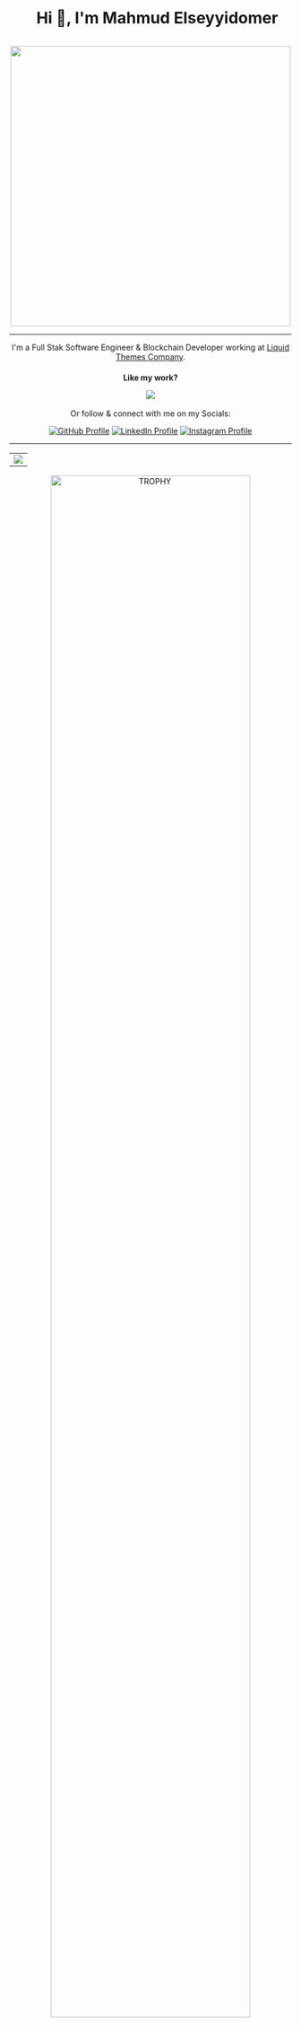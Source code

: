 <div id="user-content-toc">
  <ul align="center">
    <summary><h1 style="display: inline-block">Hi 👋, I'm Mahmud Elseyyidomer</h1></summary>
  </ul>
</div>
<div width="100%" align="center">
<img align="center" width="500"  src="https://media.licdn.com/dms/image/D4D03AQGW-LoELNysGA/profile-displayphoto-shrink_800_800/0/1705437289164?e=1712188800&v=beta&t=fnryMh7XoITQVBB_AsOXKkehhL35bJUmsHYA6OsI5Ow"/>
</div>
 <hr></hr>
<div align="center">
  <div>
    I'm a Full Stak Software Engineer & Blockchain Developer working at <a href="https://liquid-themes.com">Liquid Themes Company</a>.
  </div>
</div>
<div align="center">
  <h4 style="margin-bottom: 0">Like my work? </h4>
  
  <a
    title="Like Omar's work? Buy him a coffee"
    class="bmac"
    href="https://www.buymeacoffee.com/elseyyid">
  <img src="https://img.buymeacoffee.com/button-api/?text=Buy me a coffee&emoji=&slug=codewithahsan&button_colour=BD5FFF&font_colour=ffffff&font_family=Comic&outline_colour=000000&coffee_colour=FFDD00" />
  </a>
  <br>
  <br>
  Or follow & connect with me on my Socials:
  
  [![GitHub Profile](https://img.shields.io/badge/GitHub-100000?style=for-the-badge&logo=github&logoColor=white)](https://www.github.com/OmarElseyyid)
  [![LinkedIn Profile](https://img.shields.io/badge/LinkedIn-0077B5?style=for-the-badge&logo=linkedin&logoColor=white)](https://www.linkedin.com/in/mahmud-elseyyidomer)
  [![Instagram Profile](https://img.shields.io/badge/Instagram-E4405F?style=for-the-badge&logo=instagram&logoColor=white)](https://instagram.com/omar_elseyyid)
   <hr></hr>
 </div>   
<!--- stats & Trophy (start) -->
<p align="center">
  <!--- stats (start) -->
<table align="center">
<tr border="none">
<td width="100%" align="center">

  <img  align="center"  src="https://github-readme-stats.anuraghazra1.vercel.app/api/top-langs/?username=OmarElseyyid&theme=dark&hide_border=true&no-bg=true&no-frame=true&langs_count=10&include_all_commits=true"/>
    </td>
</tr>
</table>
<!--- stats (end) -->

<!--- trophy (start) -->
<div align=center>
  <a href="https://github.com/ryo-ma/github-profile-trophy" title="Go to Source">
      <img align="center" width=84% src="https://github-profile-trophy.vercel.app/?username=OmarElseyyid&theme=radical&row=1&column=7&margin-h=15&margin-w=5&no-bg=true" alt="TROPHY" />
    </a>
</div>
<!--- trophy (start) -->

</p>        
<!--- stats (end) -->

<!--h1 without bottom border-->
<div id="user-content-toc">
  <ul align="center">
    <summary><h2 style="display: inline-block">Technologies That I Know👨🏻‍💻</h2></summary>
  </ul>
</div>
<!--tech stack icons-->
<p align="center">
  <a href="https://skillicons.dev">
    <img src="https://skillicons.dev/icons?i=git,aws,bootstrap,c,cpp,css,discord,docker,dynamodb,express,figma,firebase,github,html,idea,java,js,kotlin,linux,md,materialui,mongodb,mysql,nextjs,nodejs,postman,py,react,redux,tailwind,ts,vscode&perline=14" />
  </a>
</p>

<!-- Connect with me -->
<!--h2 without bottom border-->
<div id="user-content-toc">
  <ul align="center">
    <summary><h2 style="display: inline-block">Connect With Me🤝</h2></summary>
  </ul>
</div>

<!--icons and links-->
<p align="center">
<a href="https://www.linkedin.com/in/mahmud-elseyyidomer/" target="blank"><img align="center" src="https://user-images.githubusercontent.com/88904952/234979284-68c11d7f-1acc-4f0c-ac78-044e1037d7b0.png" alt="linkedin" height="50" width="50" /></a>
<a href="https://www.instagram.com/omar_elseyyid/" target="blank"><img align="center" src="https://user-images.githubusercontent.com/88904952/234981169-2dd1e58f-4b7e-468c-8213-034ba62156c3.png" alt="instagram" height="50" width="50" /></a>
<a href="https://mahmud.elseyyid.com" target="blank"><img align="center" src="https://user-images.githubusercontent.com/88904952/234982196-562aea17-5532-4550-8c08-1c7cb994a541.png" alt="hashnode" height="50" width="50" /></a>
  
</p>

<!--profile visit count-->
<div align="center">

[![](https://visitcount.itsvg.in/api?id=OmarElseyyid&icon=3&color=6)](https://visitcount.itsvg.in)

</div>

<!--horizontal divider(gradiant)-->
<img src="https://user-images.githubusercontent.com/73097560/115834477-dbab4500-a447-11eb-908a-139a6edaec5c.gif">

---

Credit: [OmarElseyyid](https://github.com/OmarElseyyid)

Last Edited on: 1/10/2023
